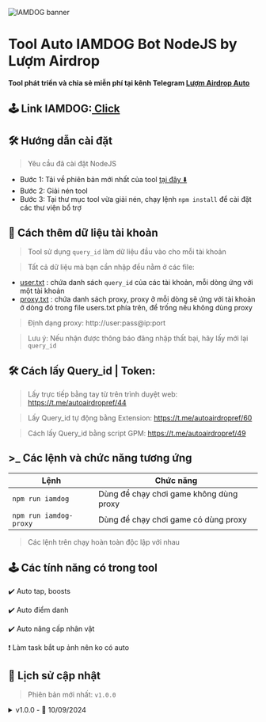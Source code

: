 ![IAMDOG banner](https://github.com/user-attachments/assets/53a70d5b-7daf-4629-ba5c-b3c91b7296fa)

# Tool Auto IAMDOG Bot NodeJS by Lượm Airdrop

**Tool phát triển và chia sẻ miễn phí tại kênh Telegram [Lượm Airdrop Auto](https://t.me/autoairdropref)**

## 🕹️ Link IAMDOG:[ Click](https://t.me/IAMDOG_bot?start=L0CTRP)

## 🛠️ Hướng dẫn cài đặt

> Yêu cầu đã cài đặt NodeJS

- Bước 1: Tải về phiên bản mới nhất của tool [tại đây ⬇️](https://github.com/donguyen82/Iamdog/archive/refs/heads/main.zip)
- Bước 2: Giải nén tool
- Bước 3: Tại thư mục tool vừa giải nén, chạy lệnh `npm install` để cài đặt các thư viện bổ trợ

## 💾 Cách thêm dữ liệu tài khoản

> Tool sử dụng `query_id` làm dữ liệu đầu vào cho mỗi tài khoản

> Tất cả dữ liệu mà bạn cần nhập đều nằm ở các file:

- [user.txt](user.txt) : chứa danh sách `query_id` của các tài khoản, mỗi dòng ứng với một tài khoản
- [proxy.txt](proxy.txt) : chứa danh sách proxy, proxy ở mỗi dòng sẽ ứng với tài khoản ở dòng đó trong file users.txt phía trên, để trống nếu không dùng proxy

> Định dạng proxy: http://user:pass@ip:port

> Lưu ý: Nếu nhận được thông báo đăng nhập thất bại, hãy lấy mới lại `query_id`

## 🛠️ Cách lấy Query_id | Token:

> Lấy trực tiếp bằng tay từ trên trình duyệt web: https://t.me/autoairdropref/44

> Lấy Query_id tự động bằng Extension: https://t.me/autoairdropref/60

> Cách lấy Query_id bằng script GPM: https://t.me/autoairdropref/49

## >\_ Các lệnh và chức năng tương ứng

| Lệnh                  | Chức năng                               |
| --------------------- | --------------------------------------- |
| `npm run iamdog`       | Dùng để chạy chơi game không dùng proxy |
| `npm run iamdog-proxy` | Dùng để chạy chơi game có dùng proxy    |

> Các lệnh trên chạy hoàn toàn độc lập với nhau

## 🕹️ Các tính năng có trong tool

✔️ Auto tap, boosts

✔️ Auto điểm danh

✔️ Auto nâng cấp nhân vật

❗️ Làm task bắt up ảnh nên ko có auto

## 🔄 Lịch sử cập nhật

> Phiên bản mới nhất: `v1.0.0`

<details>
<summary>v1.0.0 - 📅 10/09/2024</summary>
  
- Chia sẻ tool cho cộng đồng
- Bổ sung readme
</details>
